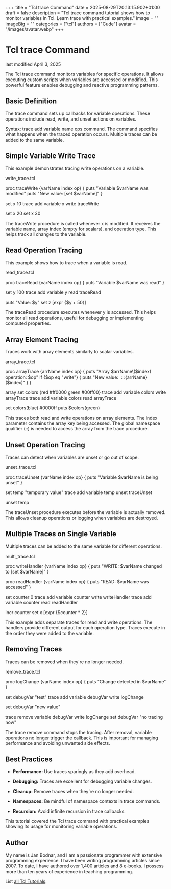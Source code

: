 +++
title = "Tcl trace Command"
date = 2025-08-29T20:13:15.902+01:00
draft = false
description = "Tcl trace command tutorial shows how to monitor variables in Tcl. Learn trace with practical examples."
image = ""
imageBig = ""
categories = ["tcl"]
authors = ["Cude"]
avatar = "/images/avatar.webp"
+++

# Tcl trace Command

last modified April 3, 2025

The Tcl trace command monitors variables for specific operations. 
It allows executing custom scripts when variables are accessed or modified.
This powerful feature enables debugging and reactive programming patterns.

## Basic Definition

The trace command sets up callbacks for variable operations. 
These operations include read, write, and unset actions on variables.

Syntax: trace add variable name ops command. The command 
specifies what happens when the traced operation occurs. Multiple traces 
can be added to the same variable.

## Simple Variable Write Trace

This example demonstrates tracing write operations on a variable.

write_trace.tcl
  

proc traceWrite {varName index op} {
    puts "Variable $varName was modified"
    puts "New value: [set $varName]"
}

set x 10
trace add variable x write traceWrite

set x 20
set x 30

The traceWrite procedure is called whenever x is 
modified. It receives the variable name, array index (empty for scalars), 
and operation type. This helps track all changes to the variable.

## Read Operation Tracing

This example shows how to trace when a variable is read.

read_trace.tcl
  

proc traceRead {varName index op} {
    puts "Variable $varName was read"
}

set y 100
trace add variable y read traceRead

puts "Value: $y"
set z [expr {$y + 50}]

The traceRead procedure executes whenever y is 
accessed. This helps monitor all read operations, useful for debugging 
or implementing computed properties.

## Array Element Tracing

Traces work with array elements similarly to scalar variables.

array_trace.tcl
  

proc arrayTrace {arrName index op} {
    puts "Array $arrName\($index) operation: $op"
    if {$op eq "write"} {
        puts "New value: $::${arrName}($index)"
    }
}

array set colors {red #ff0000 green #00ff00}
trace add variable colors write arrayTrace
trace add variable colors read arrayTrace

set colors(blue) #0000ff
puts $colors(green)

This traces both read and write operations on array elements. The 
index parameter contains the array key being accessed. 
The global namespace qualifier (::) is needed to access 
the array from the trace procedure.

## Unset Operation Tracing

Traces can detect when variables are unset or go out of scope.

unset_trace.tcl
  

proc traceUnset {varName index op} {
    puts "Variable $varName is being unset"
}

set temp "temporary value"
trace add variable temp unset traceUnset

unset temp

The traceUnset procedure executes before the variable 
is actually removed. This allows cleanup operations or logging when 
variables are destroyed.

## Multiple Traces on Single Variable

Multiple traces can be added to the same variable for different operations.

multi_trace.tcl
  

proc writeHandler {varName index op} {
    puts "WRITE: $varName changed to [set $varName]"
}

proc readHandler {varName index op} {
    puts "READ: $varName was accessed"
}

set counter 0
trace add variable counter write writeHandler
trace add variable counter read readHandler

incr counter
set x [expr {$counter * 2}]

This example adds separate traces for read and write operations. 
The handlers provide different output for each operation type. 
Traces execute in the order they were added to the variable.

## Removing Traces

Traces can be removed when they're no longer needed.

remove_trace.tcl
  

proc logChange {varName index op} {
    puts "Change detected in $varName"
}

set debugVar "test"
trace add variable debugVar write logChange

set debugVar "new value"

trace remove variable debugVar write logChange
set debugVar "no tracing now"

The trace remove command stops the tracing. After removal, 
variable operations no longer trigger the callback. This is important 
for managing performance and avoiding unwanted side effects.

## Best Practices

- **Performance:** Use traces sparingly as they add overhead.

- **Debugging:** Traces are excellent for debugging variable changes.

- **Cleanup:** Remove traces when they're no longer needed.

- **Namespaces:** Be mindful of namespace contexts in trace commands.

- **Recursion:** Avoid infinite recursion in trace callbacks.

 

This tutorial covered the Tcl trace command with practical
examples showing its usage for monitoring variable operations.

## Author

My name is Jan Bodnar, and I am a passionate programmer with extensive
programming experience. I have been writing programming articles since 2007.
To date, I have authored over 1,400 articles and 8 e-books. I possess more
than ten years of experience in teaching programming.

List [all Tcl Tutorials](/tcl/).